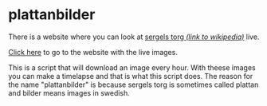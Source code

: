 # plattanbilder

There is a website where you can look at [sergels torg *(link to wikipedia)*](https://en.wikipedia.org/wiki/Sergels_torg) live.

[Click here](http://www.webbkameror.se/webbkameror/sergelstorg/) to go to the website with the live images.

This is a script that will download an image every hour. With theese images you can make a timelapse and that is what this script does.
The reason for the name "plattanbilder" is because sergels torg is sometimes called plattan and bilder means images in swedish.
